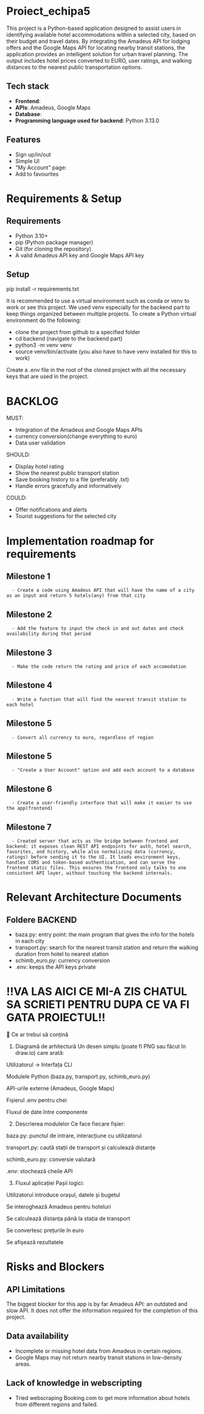 # Proiect_echipa5

This project is a Python-based application designed to assist users in identifying available hotel accommodations within a selected city, based on their budget and travel dates. By integrating the Amadeus API for lodging offers and the Google Maps API for locating nearby transit stations, the application provides an intelligent solution for urban travel planning. The output includes hotel prices converted to EURO, user ratings, and walking distances to the nearest public transportation options.

## Tech stack
- **Frontend**:
- **APIs**: Amadeus, Google Maps
- **Database**:
- **Programming language used for backend**: Python 3.13.0

## Features
- Sign up/in/out
- Simple UI
- "My Account" page:
- Add to favourites

# Requirements & Setup
## Requirements
- Python 3.10+
- pip (Python package manager)
- Git (for cloning the repository)
- A valid Amadeus API key and Google Maps API key

## Setup
pip install -r requirements.txt

It is recommended to use a virtual environment such as conda or venv to work or see this project. We used venv especially for the backend part to keep things organized between multiple projects. To create a Python virtual environment do the following:
- clone the project from github to a specified folder 
- cd backend (navigate to the backend part)
- python3 -m venv venv
- source venv/bin/activate (you also have to have venv installed for this to work)

Create a .env file in the root of the cloned project with all the necessary keys that are used in the project.

# BACKLOG

MUST:
- Integration of the Amadeus and Google Maps APIs
- currency conversion(change everything to euro)
- Data user validation
      
SHOULD: 
- Display hotel rating
- Show the nearest public transport station
- Save booking history to a file (preferably .txt)
- Handle errors gracefully and informatively

COULD:
- Offer notifications and alerts
- Tourist suggestions for the selected city


# Implementation roadmap for requirements
## Milestone 1
      - Create a code using Amadeus API that will have the name of a city as an input and return 5 hotels(any) from that city
## Milestone 2
      - Add the feature to input the check in and out dates and check availability during that period
## Milestone 3
      - Make the code return the rating and price of each accomodation
## Milestone 4
      - Write a function that will find the nearest transit station to each hotel
## Milestone 5
      - Convert all currency to euro, regardless of region
## Milestone 5
      - "Create a User Account" option and add each account to a database
## Milestone 6
      - Create a user-friendly interface that will make it easier to use the app(frontend)
## Milestone 7
      - Created server that acts as the bridge between frontend and backend: it exposes clean REST API endpoints for auth, hotel search, favorites, and history, while also normalizing data (currency, ratings) before sending it to the UI. It loads environment keys, handles CORS and token-based authentication, and can serve the frontend static files. This ensures the frontend only talks to one consistent API layer, without touching the backend internals.

# Relevant Architecture Documents

## Foldere BACKEND
- baza.py: entry point: the main program that gives the info for the hotels in each city
- transport.py: search for the nearest transit station and return the walking duration from hotel to nearest station
- schimb_euro.py: currency conversion
- .env: keeps the API keys private





# **!!VA LAS AICI CE MI-A ZIS CHATUL SA SCRIETI PENTRU DUPA CE VA FI GATA PROIECTUL!!**
📐 Ce ar trebui să conțină
1. Diagramă de arhitectură
Un desen simplu (poate fi PNG sau făcut în draw.io) care arată:

Utilizatorul → Interfața CLI

Modulele Python (baza.py, transport.py, schimb_euro.py)

API-urile externe (Amadeus, Google Maps)

Fișierul .env pentru chei

Fluxul de date între componente

2. Descrierea modulelor
Ce face fiecare fișier:

baza.py: punctul de intrare, interacțiune cu utilizatorul

transport.py: caută stații de transport și calculează distanțe

schimb_euro.py: conversie valutară

.env: stochează cheile API

3. Fluxul aplicației
Pașii logici:

Utilizatorul introduce orașul, datele și bugetul

Se interoghează Amadeus pentru hoteluri

Se calculează distanța până la stația de transport

Se convertesc prețurile în euro

Se afișează rezultatele










# Risks and Blockers

## API Limitations
The biggest blocker for this app is by far Amadeus API: an outdated and slow API. It does not offer the information required for the completion of this project.

## Data availability
- Incomplete or missing hotel data from Amadeus in certain regions.
- Google Maps may not return nearby transit stations in low-density areas.

## Lack of knowledge in webscripting
- Tried webscraping Booking.com to get more information about hotels from different regions and failed.
